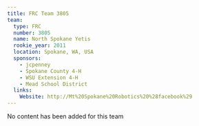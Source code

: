 ```yaml
---
title: FRC Team 3805
team:
  type: FRC
  number: 3805
  name: North Spokane Yetis
  rookie_year: 2011
  location: Spokane, WA, USA
  sponsors:
    - jcpenney
    - Spokane County 4-H
    - WSU Extension 4-H
    - Mead School District
  links:
    Website: http://Mt%20Spokane%20Robotics%20%28facebook%29
---
```

No content has been added for this team